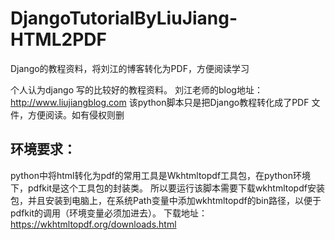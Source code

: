 # DjangoTutorialByLiuJiang-HTML2PDF
Django的教程资料，将刘江的博客转化为PDF，方便阅读学习

个人认为django 写的比较好的教程资料。
刘江老师的blog地址：http://www.liujiangblog.com
该python脚本只是把Django教程转化成了PDF 文件，方便阅读。如有侵权则删

## 环境要求：
python中将html转化为pdf的常用工具是Wkhtmltopdf工具包，在python环境下，pdfkit是这个工具包的封装类。
所以要运行该脚本需要下载wkhtmltopdf安装包，并且安装到电脑上，在系统Path变量中添加wkhtmltopdf的bin路径，以便于pdfkit的调用（环境变量必须加进去）。
下载地址：https://wkhtmltopdf.org/downloads.html
